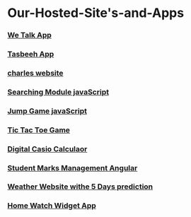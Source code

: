 # Our-Hosted-Site's-and-Apps

### [We Talk App](https://wetalkapp.netlify.app)
### [Tasbeeh App](https://ctrtasbeeh.netlify.app)
### [charles website](https://charlesapp.netlify.app)
### [Searching Module javaScript](https://searchingmoduleapp.netlify.app)
### [Jump Game javaScript](https://jumpgameapp.netlify.app)
### [Tic Tac Toe Game](https://colorwintoplay.netlify.app)
### [Digital Casio Calculaor](https://casiocalculatorweb.netlify.app/)
### [Student Marks Management Angular](https://stdmarksapp.netlify.app)
### [Weather Website withe 5 Days prediction](https://appweathercom.netlify.app)
### [Home Watch Widget App](https://homewatchapp.netlify.app/)
